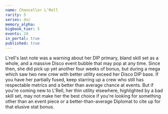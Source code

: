 ```yaml
---
name: Chancellor L'Rell
rarity: 5
series: dsc
memory_alpha:
bigbook_tier: 5
events: 24
in_portal: true
published: true
---
```


L'rell's last note was a warning about her DIP primary, bland skill set as a whole, and a massive Disco event bubble that may pop at any time. Since then, she did pick up yet another four weeks of bonus, but during a mega which saw two new crew with better utility exceed her Disco DIP base. If you have her partially fused, keep starring up a crew who still has respectable metrics and a better than average chance at events. But if you're coming new to L'Rell, her thin utility elsewhere, highlighted by a bad skill set, may not make her the best choice if you're looking for something other than an event piece or a better-than-average Diplomat to cite up for that elusive stat bonus.
